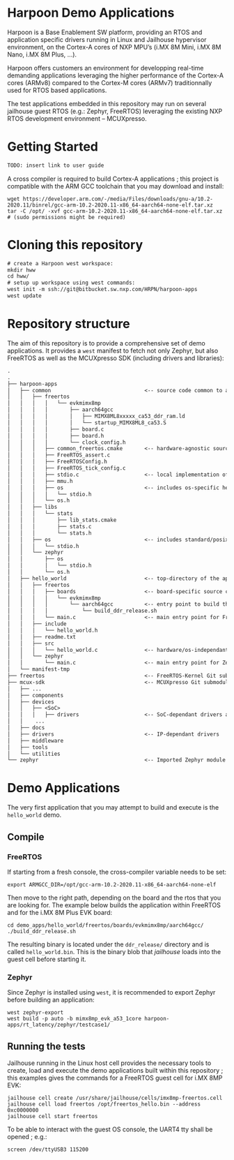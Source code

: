 # Harpoon Demo Applications

Harpoon is a Base Enablement SW platform, providing an RTOS and application specific drivers running in Linux and Jailhouse hypervisor environment, on the Cortex-A cores of NXP MPU’s (i.MX 8M Mini, i.MX 8M Nano, i.MX 8M Plus, ...).

Harpoon offers customers an environment for developping real-time demanding applications leveraging the higher performance of the Cortex-A cores (ARMv8) compared to the Cortex-M cores (ARMv7) traditionnally used for RTOS based applications.

The test applications embedded in this repository may run on several jailhouse guest RTOS (e.g.: Zephyr, FreeRTOS) leveraging the existing NXP RTOS development environment – MCUXpresso.

# Getting Started

```txt
TODO: insert link to user guide
```

A cross compiler is required to build Cortex-A applications ; this project is compatible with the ARM GCC toolchain that you may download and install:

```
wget https://developer.arm.com/-/media/Files/downloads/gnu-a/10.2-2020.11/binrel/gcc-arm-10.2-2020.11-x86_64-aarch64-none-elf.tar.xz
tar -C /opt/ -xvf gcc-arm-10.2-2020.11-x86_64-aarch64-none-elf.tar.xz     # (sudo permissions might be required)
```

# Cloning this repository

```txt
# create a Harpoon west workspace:
mkdir hww
cd hww/
# setup up workspace using west commands:
west init -m ssh://git@bitbucket.sw.nxp.com/HRPN/harpoon-apps
west update
```

# Repository structure

The aim of this repository is to provide a comprehensive set of demo applications.
It provides a `west` manifest to fetch not only Zephyr, but also FreeRTOS as well as the MCUXpresso SDK (including drivers and libraries):

```txt
.
.
├── harpoon-apps
│   ├── common                              <-- source code common to all applications
│   │   ├── freertos
│   │   │   │   └── evkmimx8mp
│   │   │   │       ├── aarch64gcc
│   │   │   │       │   ├── MIMX8ML8xxxxx_ca53_ddr_ram.ld
│   │   │   │       │   └── startup_MIMX8ML8_ca53.S
│   │   │   │       ├── board.c
│   │   │   │       ├── board.h
│   │   │   │       └── clock_config.h
│   │   │   ├── common_freertos.cmake       <-- hardware-agnostic source code for FreeRTOS
│   │   │   ├── FreeRTOS_assert.c
│   │   │   ├── FreeRTOSConfig.h
│   │   │   ├── FreeRTOS_tick_config.c
│   │   │   ├── stdio.c                     <-- local implementation of the os APIs
│   │   │   ├── mmu.h
│   │   │   ├── os                          <-- includes os-specific header files for the os APIs
│   │   │   │   └── stdio.h
│   │   │   └── os.h
│   │   ├── libs
│   │   │   └── stats
│   │   │       ├── lib_stats.cmake
│   │   │       ├── stats.c
│   │   │       └── stats.h
│   │   ├── os                              <-- includes standard/posix header files os APIs
│   │   │   └── stdio.h
│   │   └── zephyr
│   │       ├── os
│   │       │   └── stdio.h
│   │       └── os.h
│   ├── hello_world                         <-- top-directory of the application
│   │   ├── freertos
│   │   │   ├── boards                      <-- board-specific source code used for FreeRTOS
│   │   │   │   └── evkmimx8mp
│   │   │   │       └── aarch64gcc          <-- entry point to build this application for FreeRTOS/evkmimx8mp
│   │   │   │           └── build_ddr_release.sh
│   │   │   └── main.c                      <-- main entry point for FreeRTOS
│   │   ├── include
│   │   │   └── hello_world.h
│   │   ├── readme.txt
│   │   ├── src
│   │   │   └── hello_world.c               <-- hardware/os-independant source code for the application
│   │   └── zephyr
│   │       └── main.c                      <-- main entry point for Zephyr
│   └── manifest-tmp
├── freertos                                <-- FreeRTOS-Kernel Git submodule
├── mcux-sdk                                <-- MCUXpresso Git submodule
│   ├── ...
│   ├── components
│   ├── devices
│   │   ├── <SoC>
│   │   │   ├── drivers                     <-- SoC-dependant drivers and hardware definitions
│   │    ...
│   ├── docs
│   ├── drivers                             <-- IP-dependant drivers
│   ├── middleware
│   ├── tools
│   └── utilities
└── zephyr                                  <-- Imported Zephyr module
```

# Demo Applications

The very first application that you may attempt to build and execute is the `hello_world` demo.

## Compile

### FreeRTOS

If starting from a fresh console, the cross-compiler variable needs to be set:

```
export ARMGCC_DIR=/opt/gcc-arm-10.2-2020.11-x86_64-aarch64-none-elf
```

Then move to the right path, depending on the board and the rtos that you are looking for. The example below builds the application within FreeRTOS and for the i.MX 8M Plus EVK board:

```
cd demo_apps/hello_world/freertos/boards/evkmimx8mp/aarch64gcc/
./build_ddr_release.sh
```

The resulting binary is located under the `ddr_release/` directory and is called `hello_world.bin`. This is the binary blob that _jailhouse_ loads into the guest cell before starting it.

### Zephyr

Since Zephyr is installed using `west`, it is recommended to export Zephyr before building an application:

```
west zephyr-export
west build -p auto -b mimx8mp_evk_a53_1core harpoon-apps/rt_latency/zephyr/testcase1/
```

## Running the tests

Jailhouse running in the Linux host cell provides the necessary tools to create, load and execute the demo applications built within this repository ; this examples gives the commands for a FreeRTOS guest cell for i.MX 8MP EVK:

```
jailhouse cell create /usr/share/jailhouse/cells/imx8mp-freertos.cell
jailhouse cell load freertos /opt/freertos_hello.bin --address 0xc0000000
jailhouse cell start freertos
```

To be able to interact with the guest OS console, the UART4 tty shall be opened ; e.g.:

```
screen /dev/ttyUSB3 115200
```
